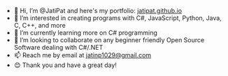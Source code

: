 - 👋 Hi, I’m @JatiPat and here's my portfolio: [jatipat.github.io](https://jatipat.github.io/)
- 👀 I’m interested in creating programs with C#, JavaScript, Python, Java, C, C++, and more
- 🌱 I’m currently learning more on C# programming
- 💞️ I’m looking to collaborate on any beginner friendly Open Source Software dealing with C#/.NET
- 📫 Reach me by email at jatinp1029@gmail.com
- 😊 Thank you and have a great day!

<!---
JatiPat/JatiPat is a ✨ special ✨ repository because its `README.md` (this file) appears on your GitHub profile.
You can click the Preview link to take a look at your changes.
--->
